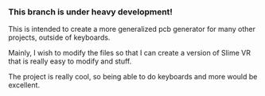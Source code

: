 ### This branch is under heavy development!

This is intended to create a more generalized pcb generator for many other projects, outside of keyboards.

Mainly, I wish to modify the files so that I can create a version of Slime VR that is really easy to modify and stuff.

The project is really cool, so being able to do keyboards and more would be excellent.
